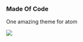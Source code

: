 ### Made Of Code

One amazing theme for atom

<img src="http://madeofcode.s3.amazonaws.com/assets/production/9/medium.png" />

